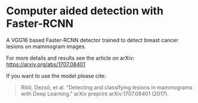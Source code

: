 # Computer aided detection with Faster-RCNN


A VGG16 based Faster-RCNN detector trained to detect breast cancer lesions on mammogram images.

For more details and results see the article on arXiv: https://arxiv.org/abs/1707.08401

If you want to use the model please cite:
> Ribli, Dezső, et al. "Detecting and classifying lesions in mammograms with Deep Learning." arXiv preprint arXiv:1707.08401 (2017).
